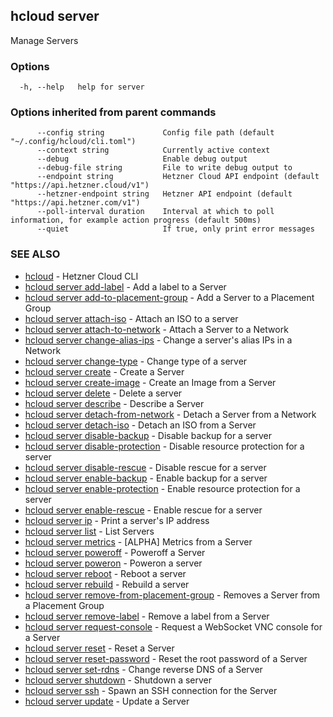 ## hcloud server

Manage Servers

### Options

```
  -h, --help   help for server
```

### Options inherited from parent commands

```
      --config string             Config file path (default "~/.config/hcloud/cli.toml")
      --context string            Currently active context
      --debug                     Enable debug output
      --debug-file string         File to write debug output to
      --endpoint string           Hetzner Cloud API endpoint (default "https://api.hetzner.cloud/v1")
      --hetzner-endpoint string   Hetzner API endpoint (default "https://api.hetzner.com/v1")
      --poll-interval duration    Interval at which to poll information, for example action progress (default 500ms)
      --quiet                     If true, only print error messages
```

### SEE ALSO

* [hcloud](hcloud.md)	 - Hetzner Cloud CLI
* [hcloud server add-label](hcloud_server_add-label.md)	 - Add a label to a Server
* [hcloud server add-to-placement-group](hcloud_server_add-to-placement-group.md)	 - Add a Server to a Placement Group
* [hcloud server attach-iso](hcloud_server_attach-iso.md)	 - Attach an ISO to a server
* [hcloud server attach-to-network](hcloud_server_attach-to-network.md)	 - Attach a Server to a Network
* [hcloud server change-alias-ips](hcloud_server_change-alias-ips.md)	 - Change a server's alias IPs in a Network
* [hcloud server change-type](hcloud_server_change-type.md)	 - Change type of a server
* [hcloud server create](hcloud_server_create.md)	 - Create a Server
* [hcloud server create-image](hcloud_server_create-image.md)	 - Create an Image from a Server
* [hcloud server delete](hcloud_server_delete.md)	 - Delete a server
* [hcloud server describe](hcloud_server_describe.md)	 - Describe a Server
* [hcloud server detach-from-network](hcloud_server_detach-from-network.md)	 - Detach a Server from a Network
* [hcloud server detach-iso](hcloud_server_detach-iso.md)	 - Detach an ISO from a Server
* [hcloud server disable-backup](hcloud_server_disable-backup.md)	 - Disable backup for a server
* [hcloud server disable-protection](hcloud_server_disable-protection.md)	 - Disable resource protection for a server
* [hcloud server disable-rescue](hcloud_server_disable-rescue.md)	 - Disable rescue for a server
* [hcloud server enable-backup](hcloud_server_enable-backup.md)	 - Enable backup for a server
* [hcloud server enable-protection](hcloud_server_enable-protection.md)	 - Enable resource protection for a server
* [hcloud server enable-rescue](hcloud_server_enable-rescue.md)	 - Enable rescue for a server
* [hcloud server ip](hcloud_server_ip.md)	 - Print a server's IP address
* [hcloud server list](hcloud_server_list.md)	 - List Servers
* [hcloud server metrics](hcloud_server_metrics.md)	 - [ALPHA] Metrics from a Server
* [hcloud server poweroff](hcloud_server_poweroff.md)	 - Poweroff a Server
* [hcloud server poweron](hcloud_server_poweron.md)	 - Poweron a server
* [hcloud server reboot](hcloud_server_reboot.md)	 - Reboot a server
* [hcloud server rebuild](hcloud_server_rebuild.md)	 - Rebuild a server
* [hcloud server remove-from-placement-group](hcloud_server_remove-from-placement-group.md)	 - Removes a Server from a Placement Group
* [hcloud server remove-label](hcloud_server_remove-label.md)	 - Remove a label from a Server
* [hcloud server request-console](hcloud_server_request-console.md)	 - Request a WebSocket VNC console for a Server
* [hcloud server reset](hcloud_server_reset.md)	 - Reset a Server
* [hcloud server reset-password](hcloud_server_reset-password.md)	 - Reset the root password of a Server
* [hcloud server set-rdns](hcloud_server_set-rdns.md)	 - Change reverse DNS of a Server
* [hcloud server shutdown](hcloud_server_shutdown.md)	 - Shutdown a server
* [hcloud server ssh](hcloud_server_ssh.md)	 - Spawn an SSH connection for the Server
* [hcloud server update](hcloud_server_update.md)	 - Update a Server
